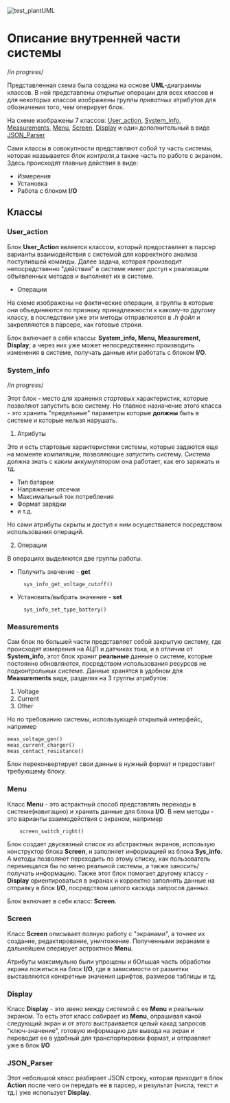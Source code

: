 
![test_plantUML](http://www.plantuml.com/plantuml/png/R8xFJi904CRl-nJp03RHgo741jS48otfbWCdOapH9aWDb8kdKYuc6aryaa9em3-KLvXv8wShYpLww6Rc-xxvzJiPnvUZU78x47R3RxeEM8EW7rjrK5tborQlwPov85hIwVpdx8nHU7sZdOOdfMD8UxaCYTEcQb_ONR2CO5AJEwtOgkD9Dlm_v-VATNfjsrFI0r5TQfO5E-p-YFD64c8OnG5e34JztvpQEBmFZeyEw_WAkCMC4ffYJWdcW0NEUSXmpd9AZxZWEUTfIY_0JyfcWU-O7VnGU2qevI-X6JsNHCt29MRuWMl01TXNSHWDgpTPANz7w0at77-Z1tu_GVz-POgmjU4QURNriYBZchjliT2O5StAil3LQ1NqkCa3qJk_miVDXetqVR-WbwhNIjsxDO71eJ8sjSVTZT3-zux1mIGa4Loop3m_timRsrktljTmBj3K8lQ1sr5fy5waJWt5NZaRUkdFdh2JhMdio-uIx11yVajSoxG9_FOraowdPIZU4cSF3ZeaT7ue_bfDe51MWMpJb8BEFSeZK2cGgiENY4yX-IaE1_7h-xlaXITRUt4u57lc6mLAZoIlcLZ6TVf2JEZEgsHr0gTQeqRK_InAEZdq9wjh-VCejVr0jmaP-duBqj897JTNt02voRVO5TcV08PQEiiAZ5z_2dgeEBjATF0fGNCbSDJu6DOQGcT0pnskiO6WYO7ioOz7dgZddgXddgYddgZDdgZDdgYjdgWDdgYddgX7dgXjdgZddkJT5yzJtdMwzIHzvH3DKF0lVwCrfOX_LS4vDDDcutNxk86b_sZPbl5yPBfbJ6CpXvACncRC7CWQqjdFfyfxB6WGnIH4sduyzeG9tH6TrAr1_rNiAzIQIMhyP3MZGciykL2HTQc65ufCeXIlDH3i4km4Hk7q-SnHBY4rtXAzykzEy9FrBcySRjrqhAKU3uL2LjoQFj1_fOXTJ8rBkDJDePY6mvKYgWzJfGjWcgkXSEZP6p0UsGxKpTiyMC81uS8MyBFJYfNlRcAJfllX_rVXgDoleZOGepcSugaQcOf9-1pFjQrIUKkdn3okkUAyo1g2YkwbhdiYOq-kXYjTwJnTwIeQXzBW9rqitbsbyispJFZ7Q_pDcfnXA13A9cXzPnqvCBvhCsKMlVn_WuKpkqSdeQgm9_dRMoCzkTQeI9UI3Yau8-CiZqpVqDIXq_y0)




# Описание внутренней части системы #

/*in progress*/

Представленная схема была создана на основе **UML**-диаграммы классов. В ней представлены *открытые* операции для всех классов и для некоторых классов изображены группы *приватных* атрибутов для обозначения того, чем оперирует блок. 

На схеме изображены 7 классов: [User_action](#USER_ACTION), [System_info](#SYSTEM_INFO), [Measurements](#MEASUREMENTS), 
[Menu](#MENU), [Screen](#SCREEN), [Display](#DISPLAY) и один дополнительный в виде [JSON_Parser](#JSON_PARSER)

Сами классы в совокупности представляют собой ту часть системы, которая назвывается *блок контроля*,а также	 часть по работе с экраном.
Здесь происходят главные действия в виде: 

* Измерения 
* Установка
* Работа с блоком **I/O**

## Классы ##



### <a name="USER_ACTION">User_action</a> ###

Блок **User_Action** является классом, который предоставляет в парсер варианты взаимодействия с системой для корректного анализа поступившей команды. Далее задача, которая производит непосредственно "действия" в системе имеет доступ к реализации объявленных методов и выполняет их в системе. 

* Операции

На схеме изображены не фактические операции, а группы в которые они объединяются по признаку принадлежности к какому-то другому классу, в последствии уже эти методы отправлюятся в *.h файл* и закрепляются в парсере, как готовые строки. 


Блок включает в себя классы: **System_info, Menu, Measurement, Display**; а через них уже может непосредственно производить изменения в системе, получать данные или работать с блоком **I/O**.


### <a name="SYSTEM_INFO">System_info</a> ###

/*in progress*/

Этот блок - место для хранения *стартовых* характеристик, которые позволяют запустить всю систему. Но главное назначение этого класса - это хранить "предельные" параметры которые **должны** быть в системе и которые нельзя нарушать. 


1. Атрибуты

Это и есть стартовые характеристики системы, которые задаются еще на моменте компиляции, позволяющие *запустить* систему. Система должна знать с каким аккумулятором она работает, как его заряжать и тд.

* Тип батареи
* Напряжение отсечки 
* Максимальный ток потребления
* Формат зарядки
* и т.д.

Но сами атрибуты скрыты и доступ к ним осуществаяется посредством использования операций.

2. Операции


В операциях выделяются две группы работы.	

* Получить значение - **get**

		sys_info_get_voltage_cutoff()

* Установить/выбрать значение - **set**

		sys_info_set_type_battery()


### <a name="MEASUREMENTS">Measurements</a> ###

Сам блок по большей части представляет собой закрытую систему, где происходят измерения на АЦП и датчиках тока, и в отличии от **System_info**, этот блок хранит **реальные** данные о системе, которые постоянно обновляются, посредством использования ресурсов не подконтрольных системе. Данные хранятся в удобном для **Measurements** виде, разделяя на 3 группы атрибутов:

1. Voltage  
2. Current
3. Other

Но по требованию системы, использующей открытый интерфейс, например

	meas_voltage_gen()
	meas_current_charger()
	meas_contact_resistance()

Блок переконвертирует свои данные в нужный формат и предоставит требующему блоку. 

### <a name="MENU">Menu</a> ###

Класс **Menu** - это астрактный способ представлять переходы в системе(навигацию) и хранить данные для блока **I/O**. В нем методы - это варианты взаимодействия с экраном, например 
	
		screen_switch_right()

Блок создает двусвязный список из абстрактных экранов, использую конструктор блока **Screen**, и заполняет информацией из блока **Sys_info**. А методы позволяют переходить по этому списку, как пользователь перемещался бы по меню реальной системы, а также заносить/получать информацию. Также этот блок помогает другому классу - **Display** ориентироваться в экранах и корректно заполнять данные на отправку в блок **I/O**, посредством целого каскада запросов данных. 

Блок включает в себя класс: **Screen**.

### <a name="SCREEN">Screen</a> ###

Класс **Screen** описывает полную работу с "экранами", а точнее их создание, редактирование, уничтожение. Полученными экранами в дальнейшем оперирует астрактное **Menu**.

Атрибуты максимульно были упрощены и бОльшая часть обработки экрана ложиться на блок **I/O**, где в зависимости от разметки выставляются конкретные значения шрифтов, размеров таблицы и тд.  

### <a name="DISPLAY">Display</a> ###


Класс **Display** - это звено между системой с ее **Menu** и реальным экраном. То есть этот класс собирает из **Menu**, опрашивая какой следующий экран и от этого выстраивается целый какад запросов "ключ-значение", готовую информацию для вывода на экран и переводит ее в удобный для транспортировки формат, и отправляет уже в блок **I/O** 

### <a name="JSON_PARSER">JSON_Parser</a> ###
 
Этот небольшой класс разбирает JSON строку, которая приходит в блок **Action** после чего он передать ее в парсер, и результат (числа, текст и тд.) уже использует **Display**.  